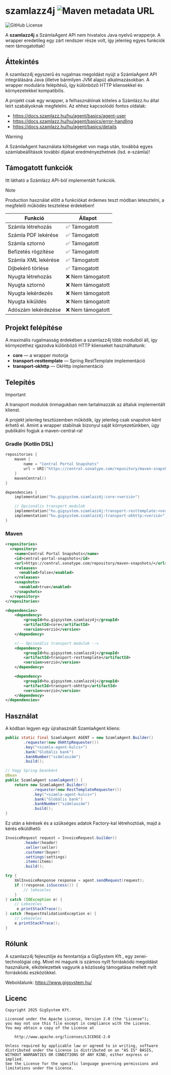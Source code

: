# szamlazz4j ![Maven metadata URL](https://img.shields.io/maven-metadata/v?metadataUrl=https%3A%2F%2Fcentral.sonatype.com%2Frepository%2Fmaven-snapshots%2Fhu%2Fgigsystem%2Fszamlazz4j%2Fcore%2Fmaven-metadata.xml&strategy=latestProperty)
 ![GitHub License](https://img.shields.io/github/license/GigSystem/szamlazz4j)

A **szamlazz4j** a SzámlaAgent API nem hivatalos Java nyelvű wrapperje. A wrapper eredetileg egy zárt rendszer része volt, így jelenleg egyes funkciók nem támogatottak!


## Áttekintés

A szamlazz4j egyszerű és rugalmas megoldást nyújt a SzámlaAgent API integrálására Java (illetve bármilyen JVM alapú) alkalmazásokban. A wrapper moduláris felépítésű, így különböző HTTP kliensekkel és környezetekkel kompatibilis.

A projekt csak egy wrapper, a felhasználónak köteles a Számlázz.hu által leírt szabályoknak megfelelni. Az ehhez kapcsolódó fontos oldalak:
- https://docs.szamlazz.hu/hu/agent/basics/agent-user
- https://docs.szamlazz.hu/hu/agent/basics/error-handling
- https://docs.szamlazz.hu/hu/agent/basics/details

> [!WARNING]  
> A SzámlaAgent használata költségeket von maga után, továbbá egyes számlabeállítások további díjakat eredményezhetnek (lsd. e-számla)!

## Támogatott funkciók

Itt látható a Számlázz API-ból implementált funkciók.

> [!NOTE]  
> Production használat előtt a funkciókat érdemes teszt módban letesztelni, a megfelelő működés tesztelése érdekében!

| Funkció                        | Állapot             |
|-------------------------------|---------------------|
| Számla létrehozás             | ✅ Támogatott        |
| Számla PDF lekérése           | ✅ Támogatott        |
| Számla sztornó                | ✅ Támogatott        |
| Befizetés rögzítése           | ✅ Támogatott    |
| Számla XML lekérése           | ✅ Támogatott    |
| Díjbekérő törlése             | ✅ Támogatott   |
| Nyugta létrehozás             | ❌ Nem támogatott    |
| Nyugta sztornó                | ❌ Nem támogatott    |
| Nyugta lekérdezés             | ❌ Nem támogatott    |
| Nyugta kiküldés              | ❌ Nem támogatott    |
| Adószám lekérdezése           | ❌ Nem támogatott    |


## Projekt felépítése

A maximális rugalmasság érdekében a szamlazz4j több modulból áll, így környezethez igazodva különböző HTTP klienseket használhatunk:

- **core** — a wrapper motorja
- **transport-resttemplate** — Spring RestTemplate implementáció
- **transport-okhttp** — OkHttp implementáció

## Telepítés

> [!IMPORTANT]  
> A transport modulok önmagukban nem tartalmazzák az általuk implementált klienst.


A projekt jelenleg tesztüzemben működik, így jelenleg csak snapshot-ként érhető el. Amint a wrapper stabilnak bizonyul saját környezetünkben, úgy publikálni fogjuk a maven-central-ra!

### Gradle (Kotlin DSL)
```kotlin
repositories {
    maven {
        name = "Central Portal Snapshots"
        url = URI("https://central.sonatype.com/repository/maven-snapshots/")
    }
    mavenCentral()
}

dependencies {
    implementation("hu.gigsystem.szamlazz4j:core:<verzió>")

    // Opcionális transport modulok
    implementation("hu.gigsystem.szamlazz4j:transport-resttemplate:<verzió>")
    implementation("hu.gigsystem.szamlazz4j:transport-okhttp:<verzió>")
}
```

### Maven
```xml
<repositories>
  <repository>
    <name>Central Portal Snapshots</name>
    <id>central-portal-snapshots</id>
    <url>https://central.sonatype.com/repository/maven-snapshots/</url>
    <releases>
      <enabled>false</enabled>
    </releases>
    <snapshots>
      <enabled>true</enabled>
    </snapshots>
  </repository>
</repositories>

<dependencies>
    <dependency>
        <groupId>hu.gigsystem.szamlazz4j</groupId>
        <artifactId>core</artifactId>
        <version>verzió</version>
    </dependency>

    <!-- Opcionális transport modulok -->
    <dependency>
        <groupId>hu.gigsystem.szamlazz4j</groupId>
        <artifactId>transport-resttemplate</artifactId>
        <version>verzió</version>
    </dependency>

    <dependency>
        <groupId>hu.gigsystem.szamlazz4j</groupId>
        <artifactId>transport-okhttp</artifactId>
        <version>verzió</version>
    </dependency>
</dependencies>
```
## Használat
A kódban legyen egy újrahasznált SzamlaAgent kliens:
```java
public static final SzamlaAgent AGENT = new SzamlaAgent.Builder()
        .requester(new OkHttpRequester())
        .key("<szamla-agent-kulcs>")
        .bank("Globális bank")
        .bankNumber("számlaszám")
        .build();

// Vagy Spring beanként
@Bean
public SzamlaAgent szamlaAgent() {
    return new SzamlaAgent.Builder()
            .requester(new RestTemplateRequester())
            .key("<szamla-agent-kulcs>")
            .bank("Globális bank")
            .bankNumber("számlaszám")
            .build();
}
```
Ez után a kérések és a szükséges adatok Factory-kal létrehoztóak, majd a kérés elküldhető:

```java
InvoiceRequest request = InvoiceRequest.builder()
        .header(header)
        .seller(seller)
        .customer(buyer)
        .settings(settings)
        .items(items)
        .build();

try {
    XmlInvoiceResponse response = agent.sendRequest(request);
    if (!response.isSuccess()) {
        // lekezeles
    }
} catch (IOException e) {
    // Lekezeles
     e.printStackTrace();
} catch (RequestValidationException e) {
    // Lekezeles
    e.printStackTrace();
}
```

## Rólunk
A szamlazz4j fejlesztője és fenntartója a GigSystem Kft., egy zenei-technológiai cég.
Mivel mi magunk is számos nyílt forráskódú megoldást használunk, elkötelezettek vagyunk a közösség támogatása mellett nyílt forráskódú eszközökkel.

Weboldalunk: https://www.gigsystem.hu/

## Licenc

```
Copyright 2025 GigSystem Kft.

Licensed under the Apache License, Version 2.0 (the "License");
you may not use this file except in compliance with the License.
You may obtain a copy of the License at

    http://www.apache.org/licenses/LICENSE-2.0

Unless required by applicable law or agreed to in writing, software
distributed under the License is distributed on an "AS IS" BASIS,
WITHOUT WARRANTIES OR CONDITIONS OF ANY KIND, either express or implied.
See the License for the specific language governing permissions and
limitations under the License.

```
